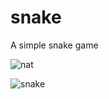 # snake
A simple snake game

![nat](https://user-images.githubusercontent.com/40834596/68500012-ae76d100-026b-11ea-9a8a-b07364faf7b4.png)

![snake](https://user-images.githubusercontent.com/40834596/68432874-5639c380-01c6-11ea-8227-c877fa0203f0.png)
